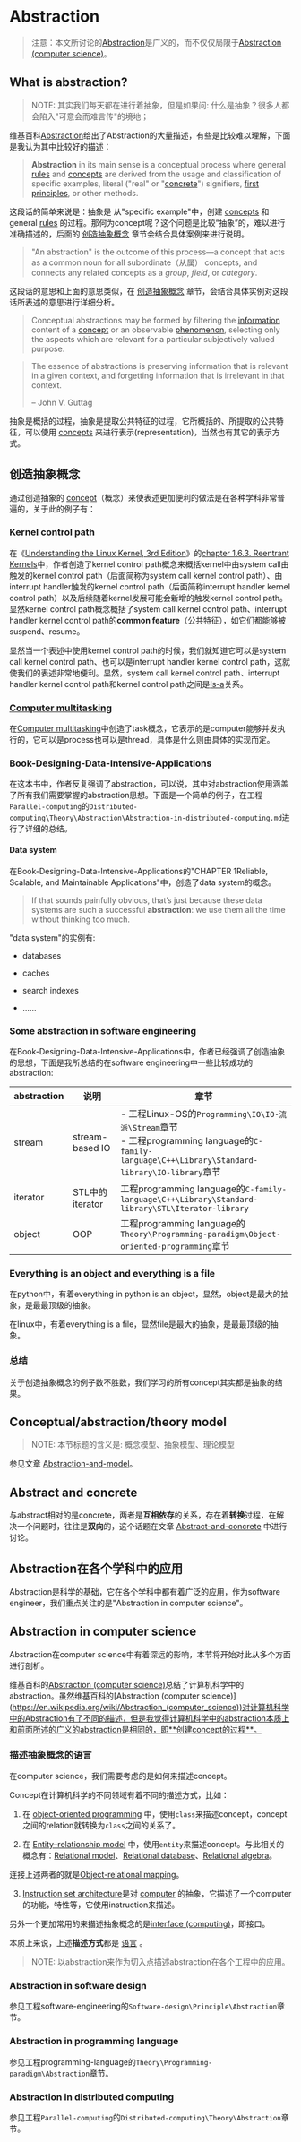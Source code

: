 # Abstraction

> 注意：本文所讨论的[Abstraction](https://en.wikipedia.org/wiki/Abstraction)是广义的，而不仅仅局限于[Abstraction (computer science)](https://en.wikipedia.org/wiki/Abstraction_(computer_science))。



## What is abstraction? 

> NOTE: 其实我们每天都在进行着抽象，但是如果问: 什么是抽象？很多人都会陷入"可意会而难言传"的境地；

维基百科[Abstraction](https://en.wikipedia.org/wiki/Abstraction)给出了Abstraction的大量描述，有些是比较难以理解，下面是我认为其中比较好的描述：

> **Abstraction** in its main sense is a conceptual process where general [rules](https://en.wikipedia.org/wiki/Rule_of_inference) and [concepts](https://en.wikipedia.org/wiki/Concept) are derived from the usage and classification of specific examples, literal ("real" or "[concrete](https://en.wikipedia.org/wiki/Abstract_and_concrete)") signifiers, [first principles](https://en.wikipedia.org/wiki/First_principle), or other methods.

这段话的简单来说是：抽象是 从"specific example"中，创建 [concepts](https://en.wikipedia.org/wiki/Concept) 和 general [rules](https://en.wikipedia.org/wiki/Rule_of_inference) 的过程。那何为concept呢？这个问题是比较“抽象”的，难以进行准确描述的，后面的 [创造抽象概念](#创造抽象概念) 章节会结合具体案例来进行说明。

> "An abstraction" is the outcome of this process—a concept that acts as a common noun for all subordinate（从属） concepts, and connects any related concepts as a *group*, *field*, or *category*.

这段话的意思和上面的意思类似，在 [创造抽象概念](#创造抽象概念) 章节，会结合具体实例对这段话所表述的意思进行详细分析。

> Conceptual abstractions may be formed by filtering the [information](https://en.wikipedia.org/wiki/Information) content of a [concept](https://en.wikipedia.org/wiki/Concept) or an observable [phenomenon](https://en.wikipedia.org/wiki/Phenomenon), selecting only the aspects which are relevant for a particular subjectively valued purpose. 

> The essence of abstractions is preserving information that is relevant in a given context, and forgetting information that is irrelevant in that context.
>
> – John V. Guttag

抽象是概括的过程，抽象是提取公共特征的过程，它所概括的、所提取的公共特征，可以使用 [concepts](https://en.wikipedia.org/wiki/Concept) 来进行表示(representation)，当然也有其它的表示方式。



## 创造抽象概念

通过创造抽象的 [concept](https://en.wikipedia.org/wiki/Concept)（概念）来使表述更加便利的做法是在各种学科非常普遍的，关于此的例子有：

### Kernel control path

在《[Understanding the Linux Kernel, 3rd Edition](https://dengking.github.io/Linux-OS/Kernel/Book-Understanding-the-Linux-Kernel/)》的[chapter 1.6.3. Reentrant Kernels](https://dengking.github.io/Linux-OS/Kernel/Book-Understanding-the-Linux-Kernel/Chapter-1-Introduction/1.6.3-Reentrant-Kernels/)中，作者创造了kernel control path概念来概括kernel中由system call由触发的kernel control path（后面简称为system call kernel control path）、由interrupt handler触发的kernel control path（后面简称interrupt handler kernel control path）以及后续随着kernel发展可能会新增的触发kernel control path。显然kernel control path概念概括了system call kernel control path、interrupt handler kernel control path的**common feature**（公共特征），如它们都能够被suspend、resume。

显然当一个表述中使用kernel control path的时候，我们就知道它可以是system call kernel control path、也可以是interrupt handler kernel control path，这就使我们的表述非常地便利。显然，system call kernel control path、interrupt handler kernel control path和kernel control path之间是[Is-a](https://en.wikipedia.org/wiki/Is-a)关系。



### [Computer multitasking](https://en.wikipedia.org/wiki/Computer_multitasking)

在[Computer multitasking](https://en.wikipedia.org/wiki/Computer_multitasking)中创造了task概念，它表示的是computer能够并发执行的，它可以是process也可以是thread，具体是什么则由具体的实现而定。

### Book-Designing-Data-Intensive-Applications

在这本书中，作者反复强调了abstraction，可以说，其中对abstraction使用涵盖了所有我们需要掌握的abstraction思想。下面是一个简单的例子，在工程`Parallel-computing`的`Distributed-computing\Theory\Abstraction\Abstraction-in-distributed-computing.md`进行了详细的总结。

#### Data system

在Book-Designing-Data-Intensive-Applications的"CHAPTER 1Reliable, Scalable, and Maintainable Applications"中，创造了data system的概念。

> If that sounds painfully obvious, that’s just because these data systems are such a successful **abstraction**: we use them all the time without thinking too much. 

"data system"的实例有:

- databases

- caches

- search indexes

- ......

  

### Some abstraction in software engineering

在Book-Designing-Data-Intensive-Applications中，作者已经强调了创造抽象的思想，下面是我所总结的在software engineering中一些比较成功的abstraction:

| abstraction | 说明            | 章节                                                         |
| ----------- | --------------- | ------------------------------------------------------------ |
| stream      | stream-based IO | - 工程Linux-OS的`Programming\IO\IO-流派\Stream`章节 <br>- 工程programming language的`C-family-language\C++\Library\Standard-library\IO-library`章节 |
| iterator    | STL中的iterator | 工程programming language的`C-family-language\C++\Library\Standard-library\STL\Iterator-library` |
| object      | OOP             | 工程programming language的`Theory\Programming-paradigm\Object-oriented-programming`章节 |

### Everything is an object and everything is a file

在python中，有着everything in python is an object，显然，object是最大的抽象，是最最顶级的抽象。

在linux中，有着everything is a file，显然file是最大的抽象，是最最顶级的抽象。

### 总结

关于创造抽象概念的例子数不胜数，我们学习的所有concept其实都是抽象的结果。



## Conceptual/abstraction/theory model

> NOTE: 本节标题的含义是: 概念模型、抽象模型、理论模型

参见文章 [Abstraction-and-model](./Abstraction-and-model.md)。



## Abstract and concrete

与abstract相对的是concrete，两者是**互相依存**的关系，存在着**转换**过程，在解决一个问题时，往往是**双向**的，这个话题在文章 [Abstract-and-concrete](./Abstract-and-concrete.md) 中进行讨论。



## Abstraction在各个学科中的应用

Abstraction是科学的基础，它在各个学科中都有着广泛的应用，作为software engineer，我们重点关注的是"Abstraction in computer science"。



## Abstraction in computer science

Abstraction在computer science中有着深远的影响，本节将开始对此从多个方面进行剖析。

维基百科的[Abstraction (computer science)](https://en.wikipedia.org/wiki/Abstraction_(computer_science))总结了计算机科学中的abstraction。虽然维基百科的[Abstraction (computer science)](https://en.wikipedia.org/wiki/Abstraction_(computer_science))对计算机科学中的Abstraction有了不同的描述，但是我觉得计算机科学中的abstraction本质上和前面所述的广义的abstraction是相同的，即**创建concept的过程**。



### 描述抽象概念的语言

在computer science，我们需要考虑的是如何来描述concept。

Concept在计算机科学的不同领域有着不同的描述方式，比如：

1) 在 [object-oriented programming](http://en.wikipedia.org/wiki/Object-oriented_programming) 中，使用`class`来描述concept，concept之间的relation就转换为`class`之间的关系了。

2) 在 [Entity–relationship model](https://en.wikipedia.org/wiki/Entity%E2%80%93relationship_model) 中，使用`entity`来描述concept。与此相关的概念有：[Relational model](https://en.wikipedia.org/wiki/Relational_model)、[Relational database](https://en.wikipedia.org/wiki/Relational_database)、[Relational algebra](https://en.wikipedia.org/wiki/Relational_algebra)。

连接上述两者的就是[Object-relational mapping](https://en.wikipedia.org/wiki/Object-relational_mapping)。

3) [Instruction set architecture](https://en.wikipedia.org/wiki/Instruction_set_architecture)是对 [computer](https://en.wikipedia.org/wiki/Computer) 的抽象，它描述了一个computer的功能，特性等，它使用instruction来描述。

另外一个更加常用的来描述抽象概念的是[interface (computing)](https://en.wikipedia.org/wiki/Interface_(computing))，即接口。

本质上来说，上述**描述方式**都是 [语言](../Language/Language.md) 。

> NOTE: 以abstraction来作为切入点描述abstraction在各个工程中的应用。



### Abstraction in software design

参见工程software-engineering的`Software-design\Principle\Abstraction`章节。



### Abstraction in programming language

参见工程programming-language的`Theory\Programming-paradigm\Abstraction`章节。



### Abstraction in distributed computing

参见工程`Parallel-computing`的`Distributed-computing\Theory\Abstraction`章节。



